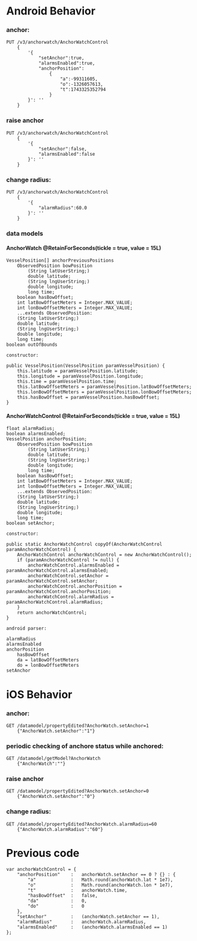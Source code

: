 # Android Behavior

### anchor:
    PUT /v3/anchorwatch/AnchorWatchControl
        { 
            '{
                "setAnchor":true,
                "alarmsEnabled":true,
                "anchorPosition":
                    {
                        "a":-99311605,
                        "o":-1326057613,
                        "t":1743325352794
                    }
            }': '' 
        } 

### raise anchor
    PUT /v3/anchorwatch/AnchorWatchControl 
        { 
            '{
                "setAnchor":false,
                "alarmsEnabled":false
            }': '' 
        }

### change radius:
    PUT /v3/anchorwatch/AnchorWatchControl 
        { 
            '{
                "alarmRadius":60.0
            }': '' 
        }

### data models

#### AnchorWatch @RetainForSeconds(tickle = true, value = 15L)
    VesselPosition[] anchorPreviousPositions
        ObservedPosition bowPosition
            (String latUserString;)
            double latitude;
            (String lngUserString;)
            double longitude;
            long time;
        boolean hasBowOffset;
        int latBowOffsetMeters = Integer.MAX_VALUE;
        int lonBowOffsetMeters = Integer.MAX_VALUE;
        ...extends ObservedPosition:
        (String latUserString;)
        double latitude;
        (String lngUserString;)
        double longitude;
        long time;
    boolean outOfBounds

    constructor:

    public VesselPosition(VesselPosition paramVesselPosition) {
        this.latitude = paramVesselPosition.latitude;
        this.longitude = paramVesselPosition.longitude;
        this.time = paramVesselPosition.time;
        this.latBowOffsetMeters = paramVesselPosition.latBowOffsetMeters;
        this.lonBowOffsetMeters = paramVesselPosition.lonBowOffsetMeters;
        this.hasBowOffset = paramVesselPosition.hasBowOffset;
    }

#### AnchorWatchControl @RetainForSeconds(tickle = true, value = 15L)
    float alarmRadius;
    boolean alarmsEnabled;
    VesselPosition anchorPosition;
        ObservedPosition bowPosition
            (String latUserString;)
            double latitude;
            (String lngUserString;)
            double longitude;
            long time;
        boolean hasBowOffset;
        int latBowOffsetMeters = Integer.MAX_VALUE;
        int lonBowOffsetMeters = Integer.MAX_VALUE;
        ...extends ObservedPosition:
        (String latUserString;)
        double latitude;
        (String lngUserString;)
        double longitude;
        long time;
    boolean setAnchor;

    constructor:

    public static AnchorWatchControl copyOf(AnchorWatchControl paramAnchorWatchControl) {
        AnchorWatchControl anchorWatchControl = new AnchorWatchControl();
        if (paramAnchorWatchControl != null) {
            anchorWatchControl.alarmsEnabled = paramAnchorWatchControl.alarmsEnabled;
            anchorWatchControl.setAnchor = paramAnchorWatchControl.setAnchor;
            anchorWatchControl.anchorPosition = paramAnchorWatchControl.anchorPosition;
            anchorWatchControl.alarmRadius = paramAnchorWatchControl.alarmRadius;
        }
        return anchorWatchControl;
    }

    android parser:

    alarmRadius
    alarmsEnabled
    anchorPosition
        hasBowOffset
        da = latBowOffsetMeters
        do = lonBowOffsetMeters
    setAnchor





# iOS Behavior

### anchor:
    GET /datamodel/propertyEdited?AnchorWatch.setAnchor=1 
        {"AnchorWatch.setAnchor":"1"}

### periodic checking of anchore status while anchored:
    GET /datamodel/getModel?AnchorWatch 
        {"AnchorWatch":""}

### raise anchor
    GET /datamodel/propertyEdited?AnchorWatch.setAnchor=0 
        {"AnchorWatch.setAnchor":"0"}

### change radius:
    GET /datamodel/propertyEdited?AnchorWatch.alarmRadius=60 
        {"AnchorWatch.alarmRadius":"60"}


# Previous code
    var anchorWatchControl = {
        "anchorPosition"    :   anchorWatch.setAnchor == 0 ? {} : {
            "a"             :   Math.round(anchorWatch.lat * 1e7), 
            "o"             :   Math.round(anchorWatch.lon * 1e7), 
            "t"             :   anchorWatch.time,
            "hasBowOffset"  :   false,
            "da"            :   0,
            "do"            :   0
        }, 
        "setAnchor"         :   (anchorWatch.setAnchor == 1), 
        "alarmRadius"       :   anchorWatch.alarmRadius, 
        "alarmsEnabled"     :   (anchorWatch.alarmsEnabled == 1)
    };




